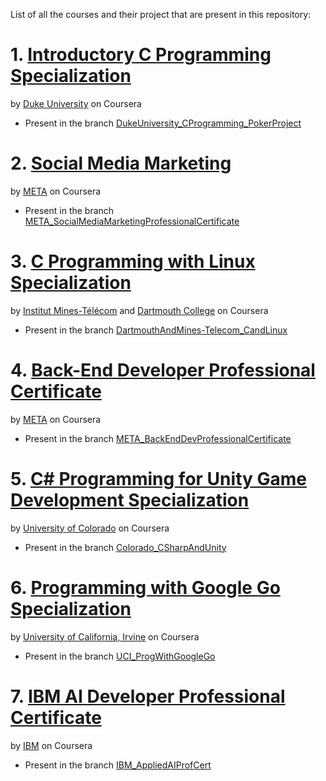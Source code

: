 List of all the courses and their project that are present in this repository:

# 1. [Introductory C Programming Specialization](https://www.coursera.org/specializations/c-programming?)
by [Duke University](https://duke.edu/) on Coursera
 - Present in the branch [DukeUniversity_CProgramming_PokerProject](https://github.com/Roonil03/ECoursesProjectsAndFiles/tree/DukeUniversity_CProgramming_PokerProject)



# 2. [Social Media Marketing](https://www.coursera.org/professional-certificates/facebook-social-media-marketing?)
by [META](https://en.wikipedia.org/wiki/Meta_Platforms) on Coursera
- Present in the branch [META_SocialMediaMarketingProfessionalCertificate](https://github.com/Roonil03/ECoursesProjectsAndFiles/tree/META_SocialMediaMarketingProfessionalCertificate)


# 3. [C Programming with Linux Specialization](https://www.coursera.org/specializations/c-programming-linux)
by [Institut Mines-Télécom](https://www.imt.fr/fr/) and [Dartmouth College](https://home.dartmouth.edu/) on Coursera
- Present in the branch [DartmouthAndMines-Telecom_CandLinux](https://github.com/Roonil03/ECoursesProjectsAndFiles/tree/DartmouthAndMines-Telecom_CandLinux)

# 4. [Back-End Developer Professional Certificate](https://www.coursera.org/professional-certificates/meta-back-end-developer)
by [META](https://en.wikipedia.org/wiki/Meta_Platforms) on Coursera
- Present in the branch [META_BackEndDevProfessionalCertificate](https://github.com/Roonil03/ECoursesProjectsAndFiles/tree/META_BackEndDevProfessionalCertificate)

# 5. [C# Programming for Unity Game Development Specialization](https://www.coursera.org/specializations/programming-unity-game-development)
by [University of Colorado](https://www.cu.edu/) on Coursera
- Present in the branch [Colorado_CSharpAndUnity](https://github.com/Roonil03/ECoursesProjectsAndFiles/tree/Colorado_CSharpAndUnity)

# 6. [Programming with Google Go Specialization](https://www.coursera.org/specializations/google-golang)
by [University of California, Irvine](https://uci.edu/) on Coursera
- Present in the branch [UCI_ProgWithGoogleGo](https://github.com/Roonil03/ECoursesProjectsAndFiles/tree/UCI_ProgWithGoogleGo)

# 7. [IBM AI Developer Professional Certificate](https://www.coursera.org/professional-certificates/applied-artifical-intelligence-ibm-watson-ai)
by [IBM](https://www.ibm.com/in-en) on Coursera
- Present in the branch [IBM_AppliedAIProfCert](https://github.com/Roonil03/ECoursesProjectsAndFiles/tree/IBM_AppliedAIProfCert)